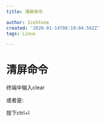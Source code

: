 ```yaml
---
title: 清屏命令

author: IceStone
created: '2020-01-14T08:19:04.562Z'
tags: Linux

---
```


# 清屏命令

终端中输入clear

或者是:

按下ctrl+l

 
